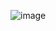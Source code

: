 ![image](https://github.com/fronteirases/fronteirases.github.io/assets/79562/8021a0d4-7c06-4836-8ebb-3f6a3e62ebe3)
